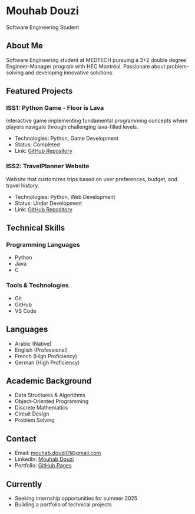 # Mouhab Douzi
Software Engineering Student

## About Me
Software Engineering student at MEDTECH pursuing a 3+2 double degree Engineer-Manager program with HEC Montréal. Passionate about problem-solving and developing innovative solutions.

## Featured Projects

### ISS1: Python Game - Floor is Lava
Interactive game implementing fundamental programming concepts where players navigate through challenging lava-filled levels.
- Technologies: Python, Game Development
- Status: Completed
- Link: [GitHub Repository](https://github.com/MouhabDouzi/ISS1-Game)

### ISS2: TravelPlanner Website
Website that customizes trips based on user preferences, budget, and travel history.
- Technologies: Python, Web Development
- Status: Under Development
- Link: [GitHub Repository](https://github.com/MouhabDouzi/TravelPlanner)

## Technical Skills

### Programming Languages
- Python
- Java
- C

### Tools & Technologies
- Git
- GitHub
- VS Code

## Languages
- Arabic (Native)
- English (Professional)
- French (High Proficiency)
- German (High Proficiency)

## Academic Background
- Data Structures & Algorithms
- Object-Oriented Programming
- Discrete Mathematics
- Circuit Design
- Problem Solving

## Contact
- Email: mouhab.douzi01@gmail.com
- LinkedIn: [Mouhab Douzi](https://www.linkedin.com/in/mouhab-douzi)
- Portfolio: [GitHub Pages](https://MouhabDouzi.github.io)

## Currently
- Seeking internship opportunities for summer 2025
- Building a portfolio of technical projects
